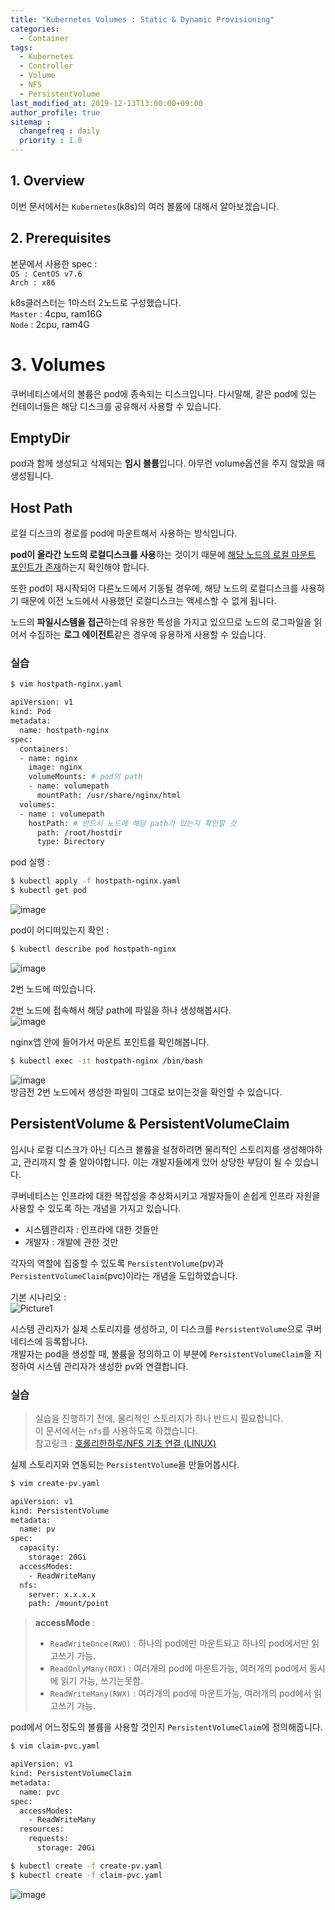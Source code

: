 ```yaml
---
title: "Kubernetes Volumes : Static & Dynamic Provisioning"
categories: 
  - Container
tags:
  - Kubernetes
  - Controller
  - Volume
  - NFS
  - PersistentVolume
last_modified_at: 2019-12-13T13:00:00+09:00
author_profile: true
sitemap :
  changefreq : daily
  priority : 1.0
---
```


## 1. Overview
이번 문서에서는 `Kubernetes`(k8s)의 여러 볼륨에 대해서 알아보겠습니다.  

## 2. Prerequisites

본문에서 사용한 spec :  
`OS : CentOS v7.6`  
`Arch : x86`  

k8s클러스터는 1마스터 2노드로 구성했습니다.  
`Master` : 4cpu, ram16G  
`Node` : 2cpu, ram4G  

# 3. Volumes
쿠버네티스에서의 볼륨은 pod에 종속되는 디스크입니다. 다시말해, 같은 pod에 있는 컨테이너들은 해당 디스크를 공유해서 사용할 수 있습니다.  
## EmptyDir
pod과 함께 생성되고 삭제되는 **임시 볼륨**입니다. 아무런 volume옵션을 주지 않았을 때 생성됩니다.   

## Host Path
로컬 디스크의 경로를 pod에 마운트해서 사용하는 방식입니다.  

**pod이 올라간 노드의 로컬디스크를 사용**하는 것이기 때문에 <u>해당 노드의 로컬 마운트 포인트가 존재</u>하는지 확인해야 합니다.  

또한 pod이 재시작되어 다른노드에서 기동될 경우에, 해당 노드의 로컬디스크를 사용하기 때문에 이전 노드에서 사용했던 로컬디스크는 액세스할 수 없게 됩니다.  

노드의 **파일시스템을 접근**하는데 유용한 특성을 가지고 있으므로 노드의 로그파일을 읽어서 수집하는 **로그 에이전트**같은 경우에 유용하게 사용할 수 있습니다.  

### 실습

~~~sh
$ vim hostpath-nginx.yaml

apiVersion: v1
kind: Pod
metadata:
  name: hostpath-nginx
spec:
  containers:
  - name: nginx
    image: nginx
    volumeMounts: # pod의 path
    - name: volumepath
      mountPath: /usr/share/nginx/html
  volumes:
  - name : volumepath
    hostPath: # 반드시 노드에 해당 path가 있는지 확인할 것
      path: /root/hostdir
      type: Directory
~~~

pod 실행 :   
~~~sh
$ kubectl apply -f hostpath-nginx.yaml
$ kubectl get pod
~~~
![image](https://user-images.githubusercontent.com/15958325/70773891-07caa680-1dbc-11ea-8e07-59825bb596ec.png)  


pod이 어디떠있는지 확인 :  
~~~sh
$ kubectl describe pod hostpath-nginx
~~~
![image](https://user-images.githubusercontent.com/15958325/70773928-2a5cbf80-1dbc-11ea-8ef8-77d222c838bb.png)  

2번 노드에 떠있습니다.  

2번 노드에 접속해서 해당 path에 파일을 하나 생성해봅시다.  
![image](https://user-images.githubusercontent.com/15958325/70773982-482a2480-1dbc-11ea-9bd5-d3c991211091.png)  


nginx앱 안에 들어가서 마운트 포인트를 확인해봅니다.  
~~~sh
$ kubectl exec -it hostpath-nginx /bin/bash
~~~
![image](https://user-images.githubusercontent.com/15958325/70774033-6a23a700-1dbc-11ea-9f45-25c37b2e7f7d.png)  
방금전 2번 노드에서 생성한 파일이 그대로 보이는것을 확인할 수 있습니다.  

## PersistentVolume & PersistentVolumeClaim
임시나 로컬 디스크가 아닌 디스크 볼륨을 설정하려면 물리적인 스토리지를 생성해야하고, 관리까지 할 줄 알아야합니다. 이는 개발자들에게 있어 상당한 부담이 될 수 있습니다.   

쿠버네티스는 인프라에 대한 복잡성을 추상화시키고 개발자들이 손쉽게 인프라 자원을 사용할 수 있도록 하는 개념을 가지고 있습니다.  

* 시스템관리자 : 인프라에 대한 것들만  
* 개발자 : 개발에 관한 것만  

각자의 역할에 집중할 수 있도록 `PersistentVolume`(pv)과 `PersistentVolumeClaim`(pvc)이라는 개념을 도입하였습니다.  

기본 시나리오 :   
![Picture1](https://user-images.githubusercontent.com/15958325/70780659-6433c300-1dc8-11ea-877b-b34a02a1cec2.png)  

시스템 관리자가 실제 스토리지를 생성하고, 이 디스크를 `PersistentVolume`으로 쿠버네티스에 등록합니다.  
개발자는 pod을 생성할 때, 볼륨을 정의하고 이 부분에 `PersistentVolumeClaim`을 지정하여 시스템 관리자가 생성한 pv와 연결합니다.  

### 실습
> 실습을 진행하기 전에, 물리적인 스토리지가 하나 반드시 필요합니다.  
> 이 문서에서는 `nfs`를 사용하도록 하겠습니다.  
> 참고링크 : [호롤리한하루/NFS 기초 연결 (LINUX)](https://gruuuuu.github.io/linux/basic-nfs/)  

실제 스토리지와 연동되는 `PersistentVolume`을 만들어봅시다.  
~~~sh
$ vim create-pv.yaml

apiVersion: v1
kind: PersistentVolume
metadata:
  name: pv
spec:
  capacity:
    storage: 20Gi
  accessModes:
    - ReadWriteMany
  nfs:
    server: x.x.x.x
    path: /mount/point
~~~

> **accessMode** :  
>- `ReadWriteOnce(RWO)` : 하나의 pod에만 마운트되고 하나의 pod에서만 읽고쓰기 가능.  
>- `ReadOnlyMany(ROX)` : 여러개의 pod에 마운트가능, 여러개의 pod에서 동시에 읽기 가능, 쓰기는못함.
>- `ReadWriteMany(RWX)` : 여러개의 pod에 마운트가능, 여러개의 pod에서 읽고쓰기 가능.  

pod에서 어느정도의 볼륨을 사용할 것인지 `PersistentVolumeClaim`에 정의해줍니다.  
~~~sh
$ vim claim-pvc.yaml

apiVersion: v1
kind: PersistentVolumeClaim
metadata:
  name: pvc
spec:
  accessModes:
    - ReadWriteMany
  resources:
    requests:
      storage: 20Gi
~~~


~~~sh
$ kubectl create -f create-pv.yaml
$ kubectl create -f claim-pvc.yaml
~~~

![image](https://user-images.githubusercontent.com/15958325/70785664-4e290100-1dce-11ea-8937-2318127253e5.png)  





